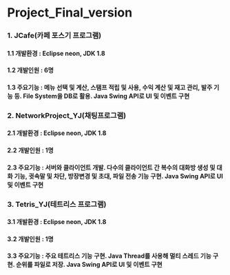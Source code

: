 # Project_Final_version
### 1. JCafe(카페 포스기 프로그램)
#### 1.1 개발환경 : Eclipse neon, JDK 1.8
#### 1.2 개발인원 : 6명
#### 1.3 주요기능 : 메뉴 선택 및 계산, 스탬프 적립 및 사용, 수익 계산 및 재고 관리, 발주 기능 등. File System을 DB로 활용. Java Swing API로 UI 및 이벤트 구현    
### 2. NetworkProject_YJ(채팅프로그램)
#### 2.1 개발환경 : Eclipse neon, JDK 1.8 
#### 2.2 개발인원 : 1명
#### 2.3 주요기능 : 서버와 클라이언트 개발. 다수의 클라이언트 간 복수의 대화방 생성 및 대화 기능, 귓속말 및 차단, 방장변경 및 초대, 파일 전송 기능 구현. Java Swing API로 UI 및 이벤트 구현    
### 3. Tetris_YJ(테트리스 프로그램)
#### 3.1 개발환경 : Eclipse neon, JDK 1.8 
#### 3.2 개발인원 : 1명
#### 3.3 주요기능 : 주요 테트리스 기능 구현. Java Thread를 사용해 멀티 스레드 기능 구현. 순위를 파일로 저장. Java Swing API로 UI 및 이벤트 구현
